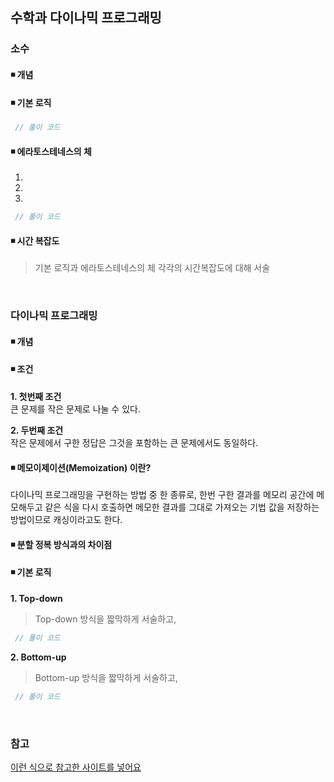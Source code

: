 ## 수학과 다이나믹 프로그래밍

### 소수
#### ◾ 개념

#### ◾ 기본 로직

```java
 // 풀이 코드
```

#### ◾ 에라토스테네스의 체
1.
2.
3.

```java
 // 풀이 코드
```

#### ◾ 시간 복잡도
> 기본 로직과 에라토스테네스의 체 각각의 시간복잡도에 대해 서술  

</br>

### 다이나믹 프로그래밍
#### ◾ 개념

#### ◾ 조건  
**1. 첫번째 조건**  
 큰 문제를 작은 문제로 나눌 수 있다.

**2. 두번째 조건**  
 작은 문제에서 구한 정답은 그것을 포함하는 큰 문제에서도 동일하다.

#### ◾ 메모이제이션(Memoization) 이란?
 다이나믹 프로그래밍을 구현하는 방법 중 한 종류로, 한번 구한 결과를 메모리 공간에 메모해두고 같은 식을 다시 호출하면 메모한 결과를 그대로 가져오는 기법
 값을 저장하는 방법이므로 캐싱이라고도 한다.

#### ◾ 분할 정복 방식과의 차이점

#### ◾ 기본 로직
**1. Top-down**  
> Top-down 방식을 짧막하게 서술하고,  
```java
 // 풀이 코드
```

**2. Bottom-up**  
> Bottom-up 방식을 짧막하게 서술하고,  
```java
 // 풀이 코드
```

</br>

### 참고
[이런 식으로 참고한 사이트를 넣어요](https://github.com/Newon-universe/Algorithm_study)  

